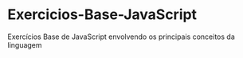 # Exercicios-Base-JavaScript
Exercícios Base de JavaScript envolvendo os principais conceitos da linguagem
